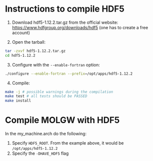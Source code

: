 # Instructions to compile HDF5

1. Download hdf5-1.12.2.tar.gz from the official website: https://www.hdfgroup.org/downloads/hdf5 (one has to create a free account)

2. Open the tarball:
```bash
tar -zxvf hdf5-1.12.2.tar.gz
cd hdf5-1.12.2
```

3. Configure with the `--enable-fortran` option:
```bash
./configure --enable-fortran --prefix=/opt/apps/hdf5-1.12.2
```

4. Compile:
```bash
make -j # possible warnings during the compilation
make test # all tests should be PASSED
make install
```

# Compile MOLGW with HDF5

In the my_machine.arch do the following:
1. Specify `HDF5_ROOT`. From the example above, it would be `/opt/apps/hdf5-1.12.2`
2. Specify the `-DHAVE_HDF5` flag
